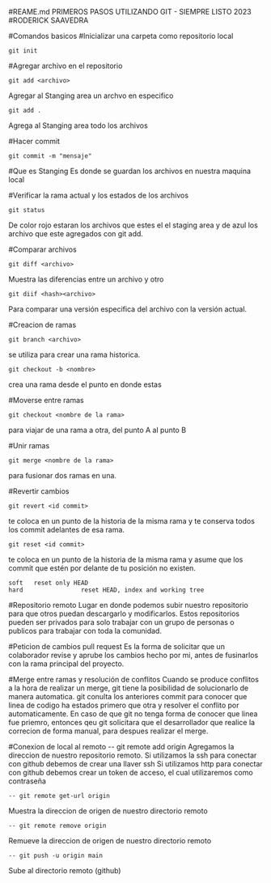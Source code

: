 #REAME.md
PRIMEROS PASOS UTILIZANDO GIT - SIEMPRE LISTO 2023
#RODERICK SAAVEDRA

#Comandos basicos
#Inicializar una carpeta como repositorio local

	git init

#Agregar archivo en el repositorio

	git add <archivo>
Agregar al Stanging area un archvo en especifico 

	git add .
Agrega al Stanging area todo los archivos

#Hacer commit

	git commit -m "mensaje"

#Que es Stanging 
Es donde se guardan los archivos en nuestra maquina local

#Verificar la rama actual y los estados de los archivos

	git status

De color rojo estaran los archivos que estes el el staging area
y de azul los archivo que este agregados con git add.

#Comparar archivos 

	git diff <archivo>
Muestra las diferencias entre un archivo y otro

	git diif <hash><archivo>
Para comparar una versión especifica del archivo con la versión actual.

#Creacion de ramas

	git branch <archivo>
se utiliza para crear una rama historica.

	git checkout -b <nombre>
crea una rama desde el punto en donde estas 

#Moverse entre ramas

	git checkout <nombre de la rama>
para viajar de una rama a otra, del punto A al punto B

#Unir ramas

	git merge <nombre de la rama>
para fusionar dos ramas en una.

#Revertir cambios

	git revert <id commit> 
te coloca en un punto de la historia de la misma rama y te conserva todos los commit adelantes de esa rama.

	git reset <id commit> 
te coloca en un punto de la historia de la misma rama y asume que los commit que estén por delante de 
tu posición no existen.

	soft   reset only HEAD
	hard                reset HEAD, index and working tree

#Repositorio remoto
Lugar en donde podemos subir nuestro repositorio para que otros puedan descargarlo y modificarlos.
Estos repositorios pueden ser privados para solo trabajar con un grupo de personas o publicos para trabajar
con toda la comunidad.

#Peticion de cambios pull request
Es la forma de solicitar que un colaborador revise y aprube los cambios hecho por mi, antes de fusinarlos 
con la rama principal del proyecto.

#Merge entre ramas y resolución de conflitos
Cuando se produce conflitos a la hora de realizar un merge, git tiene la posibilidad de solucionarlo de manera 
automatica. git conulta los anteriores commit para conocer que linea de codigo ha estados primero que otra y
resolver el conflito por automaticamente. En caso de que git no tenga forma de conocer que linea fue priemro,
entonces qeu git solicitara que el desarrollador que realice la correcion de forma manual, para despues realizar
el merge.

#Conexion de local al remoto
	-- git remote add origin <URL>
Agregamos la direccion de nuestro repositorio remoto. 
Si utilizamos la ssh para conectar con github debemos de crear una llaver ssh
Si utilizamos http para conectar con github debemos crear un token de acceso, el cual utilizaremos como contraseña

	-- git remote get-url origin
Muestra la direccion de origen de nuestro directorio remoto

	-- git remote remove origin
Remueve la direccion de origen de nuestro directorio remoto

	-- git push -u origin main
Sube al directorio remoto (github) 


